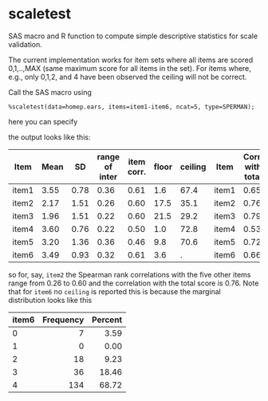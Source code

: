 # scaletest
SAS macro and R function to compute simple descriptive statistics for scale validation.

The current implementation works for item sets where all items are scored 0,1,..,MAX (same maximum score for all items in the set). For items where, e.g., only 0,1,2, and 4 have been observed the ceiling will not be correct.

Call the SAS macro using

```
%scaletest(data=homep.ears, items=item1-item6, ncat=5, type=SPERMAN);
```

here you can specify

the output looks like this:

| Item  | Mean | SD   | range of inter | item corr. | floor | ceiling | Item  | Corr. with total |
|-------|------|------|----------------|------------|-------|---------|-------|------------------|
| item1 | 3.55 | 0.78 | 0.36           | 0.61       | 1.6   | 67.4    | item1 | 0.65             |
| item2 | 2.17 | 1.51 | 0.26           | 0.60       | 17.5  | 35.1    | item2 | 0.76             |
| item3 | 1.96 | 1.51 | 0.22           | 0.60       | 21.5  | 29.2    | item3 | 0.79             |
| item4 | 3.60 | 0.76 | 0.22           | 0.50       | 1.0   | 72.8    | item4 | 0.53             |
| item5 | 3.20 | 1.36 | 0.36           | 0.46       | 9.8   | 70.6    | item5 | 0.72             |
| item6 | 3.49 | 0.93 | 0.32           | 0.61       | 3.6   | .       | item6 | 0.66             |

so for, say, `item2` the Spearman rank correlations with the five other items range from 0.26 to 0.60 and the correlation with the total score is 0.76. Note that for `item6` no `ceiling` is reported this is because the marginal distribution looks like this

| item6 | Frequency | Percent |
|-------|----------:|--------:|
| 0     | 7         | 3.59    |
| 1     | 0         | 0.00    |
| 2     | 18        | 9.23    |
| 3     | 36        | 18.46   |
| 4     | 134       | 68.72   |
